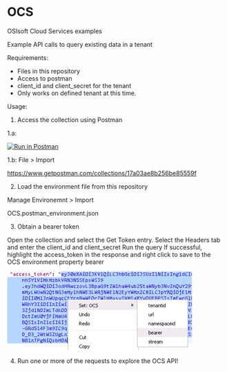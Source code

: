 # OCS
OSIsoft Cloud Services examples

Example API calls to query existing data in a tenant

Requirements:
- Files in this repository
- Access to postman
- client_id and client_secret for the tenant
- Only works on defined tenant at this time.

Usage:

1. Access the collection using Postman

1.a: 

[![Run in Postman](https://run.pstmn.io/button.svg)](https://app.getpostman.com/run-collection/17a03ae8b256be85559f)

1.b: 
File > Import

https://www.getpostman.com/collections/17a03ae8b256be85559f

2. Load the environment file from this repository

Manage Environemnt > Import

OCS.postman_environment.json

3. Obtain a bearer token

Open the collection and select the Get Token entry.
Select the Headers tab and enter the client_id and client_secret
Run the query
If successful, highlight the access_token in the response and right click to save to the OCS environment property bearer

![Alt text](images/bearer.png?raw=true "Image showing how to save token to environment variable")

4. Run one or more of the requests to explore the OCS API!

